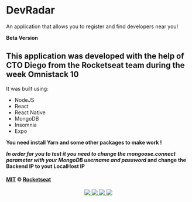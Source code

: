 # DevRadar

An application that allows you to register and find developers near you!

**Beta Version**

## This application was developed with the help of CTO Diego from the Rocketseat team during the week Omnistack 10

It was built using:

- NodeJS
- React
- React Native
- MongoDB
- Insomnia
- Expo


**You need install Yarn and some other packages to make work !**

**_In order for you to test it you need to change the mongoose.connect parameter with your MongoDB username and password_ and change the Backend IP to yout LocalHost IP**

#### [MIT](./LICENSE) &copy; [Rocketseat](https://rocketseat.com.br/)

<p align="center">
  <a aria-label="Node" href="https://github.com/nodejs/node/blob/master/doc/changelogs/CHANGELOG_V12.md#12.14.1">
    <img src="https://img.shields.io/badge/node.js@lts-12.14.1-informational?logo=Node.JS"></img>
</a>
  <a aria-label="React" href="https://github.com/facebook/react/blob/master/CHANGELOG.md#16120-november-14-2019">
    <img src="https://img.shields.io/badge/react-16.12.0-informational?logo=react"></img>
  </a>
    <a aria-label="Expo" href="https://www.npmjs.com/package/expo-cli/v/3.11.5">
    <img src="https://img.shields.io/badge/expo--CLI-3.11.5-informational?logo=expo"></img>
  </a>
  </a>

   <a aria-label="License" href="LICENSE.md">
  	<img src="https://img.shields.io/badge/license-MIT-brightgreen"></img>
  </a>
